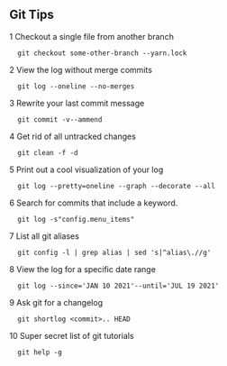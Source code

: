 ## **Git Tips**

1 Checkout a single file from another branch

      git checkout some-other-branch --yarn.lock

2 View the log without merge commits

      git log --oneline --no-merges

3 Rewrite your last commit message

      git commit -v--ammend

4 Get rid of all untracked changes

      git clean -f -d

5 Print out a cool visualization of your log

      git log --pretty=oneline --graph --decorate --all

6 Search for commits that include a keyword.

      git log -s"config.menu_items"

7 List all git aliases

      git config -l | grep alias | sed 's|^alias\.//g'

8 View the log for a specific date range

      git log --since='JAN 10 2021'--until='JUL 19 2021'

9 Ask git for a changelog

      git shortlog <commit>.. HEAD

10 Super secret list of git tutorials

      git help -g
